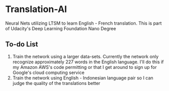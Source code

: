 # Translation-AI
Neural Nets utilizing LTSM to learn English - French translation. This is part of Udacity's Deep Learning Foundation Nano Degree

## To-do List
1. Train the network using a larger data-sets. Currently the network only recognize approximately 227 words in the English language. I'll do this if my Amazon AWS's code permitting or that I get around to sign up for Google's cloud computing service
2. Train the network using English - Indonesian language pair so I can judge the quality of the translations better
